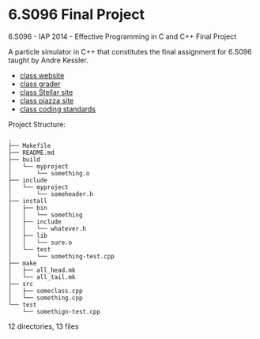 # 6.S096 Final Project

6.S096 - IAP 2014 - Effective Programming in C and C++ Final Project

A particle simulator in C++ that constitutes the final assignment for 6.S096
taught by Andre Kessler.

* [class website](http://web.mit.edu/6.s096/www/)
* [class grader](6.s096.scripts.mit.edu/grader/)
* [class Stellar site](https://stellar.mit.edu/S/course/6/ia14/6.S096)
* [class piazza site](https://piazza.com/class/hod1lhxsdfz6yc)
* [class coding standards](http://web.mit.edu/6.s096/www/standards.html)


Project Structure:

    .
    ├── Makefile
    ├── README.md
    ├── build
    │   └── myproject
    │       └── something.o
    ├── include
    │   └── myproject
    │       └── someheader.h
    ├── install
    │   ├── bin
    │   │   └── something
    │   ├── include
    │   │   └── whatever.h
    │   ├── lib
    │   │   └── sure.o
    │   └── test
    │       └── something-test.cpp
    ├── make
    │   ├── all_head.mk
    │   └── all_tail.mk
    ├── src
    │   ├── someclass.cpp
    │   └── something.cpp
    └── test
        └── somethign-test.cpp

12 directories, 13 files
